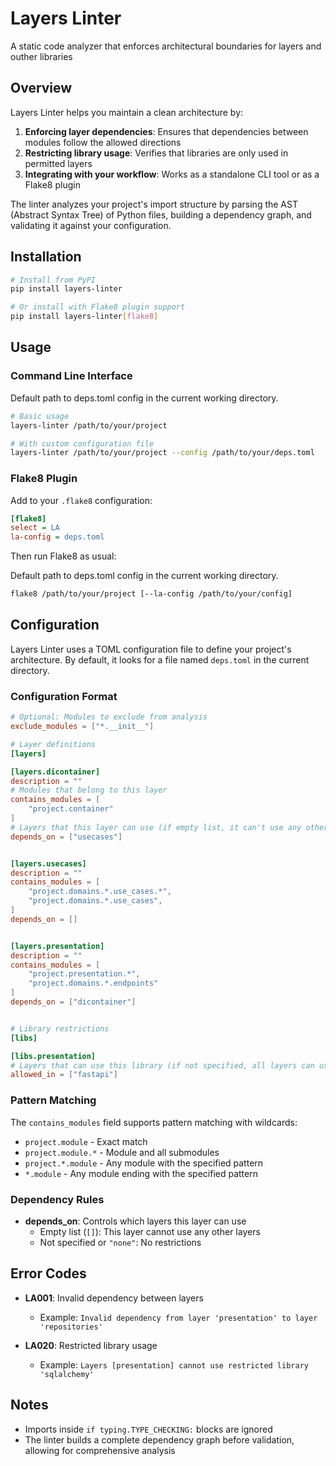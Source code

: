# Layers Linter

A static code analyzer that enforces architectural boundaries for layers and outher libraries

## Overview

Layers Linter helps you maintain a clean architecture by:

1. **Enforcing layer dependencies**: Ensures that dependencies between modules follow the allowed directions
2. **Restricting library usage**: Verifies that libraries are only used in permitted layers
3. **Integrating with your workflow**: Works as a standalone CLI tool or as a Flake8 plugin

The linter analyzes your project's import structure by parsing the AST (Abstract Syntax Tree) of Python files, building a dependency graph, and validating it against your configuration.

## Installation

```bash
# Install from PyPI
pip install layers-linter

# Or install with Flake8 plugin support
pip install layers-linter[flake8]
```

## Usage

### Command Line Interface

Default path to deps.toml config in the current working directory.

```bash
# Basic usage
layers-linter /path/to/your/project

# With custom configuration file
layers-linter /path/to/your/project --config /path/to/your/deps.toml
```

### Flake8 Plugin

Add to your `.flake8` configuration:

```ini
[flake8]
select = LA
la-config = deps.toml
```

Then run Flake8 as usual:

Default path to deps.toml config in the current working directory.

```bash
flake8 /path/to/your/project [--la-config /path/to/your/config]
```

## Configuration

Layers Linter uses a TOML configuration file to define your project's architecture. By default, it looks for a file named `deps.toml` in the current directory.

### Configuration Format

```toml
# Optional: Modules to exclude from analysis
exclude_modules = ["*.__init__"]

# Layer definitions
[layers]

[layers.dicontainer]
description = ""
# Modules that belong to this layer
contains_modules = [
    "project.container"
]
# Layers that this layer can use (if empty list, it can't use any other layers)
depends_on = ["usecases"]


[layers.usecases]
description = ""
contains_modules = [
    "project.domains.*.use_cases.*",
    "project.domains.*.use_cases",
]
depends_on = []


[layers.presentation]
description = ""
contains_modules = [
    "project.presentation.*",
    "project.domains.*.endpoints"
]
depends_on = ["dicontainer"]


# Library restrictions
[libs]

[libs.presentation]
# Layers that can use this library (if not specified, all layers can use it)
allowed_in = ["fastapi"]
```

### Pattern Matching

The `contains_modules` field supports pattern matching with wildcards:

- `project.module` - Exact match
- `project.module.*` - Module and all submodules
- `project.*.module` - Any module with the specified pattern
- `*.module` - Any module ending with the specified pattern

### Dependency Rules

- **depends_on**: Controls which layers this layer can use
  - Empty list (`[]`): This layer cannot use any other layers
  - Not specified or `"none"`: No restrictions


## Error Codes

- **LA001**: Invalid dependency between layers
  - Example: `Invalid dependency from layer 'presentation' to layer 'repositories'`

- **LA020**: Restricted library usage
  - Example: `Layers [presentation] cannot use restricted library 'sqlalchemy'`

## Notes

- Imports inside `if typing.TYPE_CHECKING:` blocks are ignored
- The linter builds a complete dependency graph before validation, allowing for comprehensive analysis
